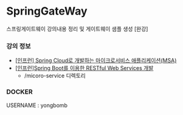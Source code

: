 # SpringGateWay
스프링게이트웨이 강의내용 정리 및 게이트웨이 샘플 생성 [완강]
  
### 강의 정보 
 - [[인프런] Spring Cloud로 개발하는 마이크로서비스 애플리케이션(MSA)](https://www.inflearn.com/course/%EC%8A%A4%ED%94%84%EB%A7%81-%ED%81%B4%EB%9D%BC%EC%9A%B0%EB%93%9C-%EB%A7%88%EC%9D%B4%ED%81%AC%EB%A1%9C%EC%84%9C%EB%B9%84%EC%8A%A4/dashboard)   
- [[인프런]Spring Boot를 이용한 RESTful Web Services 개발](https://www.inflearn.com/course/spring-boot-restful-web-services/dashboard)
  - /micoro-service 디렉토리 
### DOCKER
USERNAME : yongbomb



